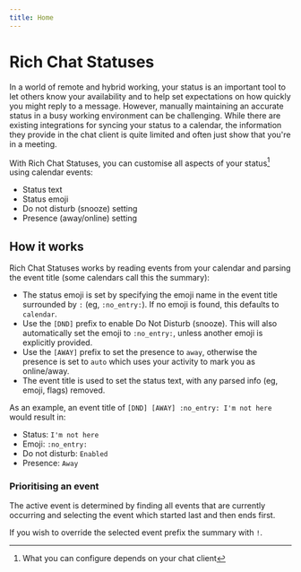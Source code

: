 ```yaml
---
title: Home
---
```


# Rich Chat Statuses

In a world of remote and hybrid working, your status is an important tool to let others know your availability and to
help set expectations on how quickly you might reply to a message. However, manually maintaining an accurate status in a
busy working environment can be challenging. While there are existing integrations for syncing your status to a
calendar, the information they provide in the chat client is quite limited and often just show that you're in a meeting.

With Rich Chat Statuses, you can customise all aspects of your status[^1] using calendar events:

- Status text
- Status emoji
- Do not disturb (snooze) setting
- Presence (away/online) setting

## How it works

Rich Chat Statuses works by reading events from your calendar and parsing the event title (some calendars call this the
summary):

- The status emoji is set by specifying the emoji name in the event title surrounded by `:` (eg, `:no_entry:`). If no
  emoji is found, this defaults to `calendar`.
- Use the `[DND]` prefix to enable Do Not Disturb (snooze). This will also automatically set the emoji to `:no_entry:`,
  unless another emoji is explicitly provided.
- Use the `[AWAY]` prefix to set the presence to `away`, otherwise the presence is set to `auto` which uses your
  activity to mark you as online/away.
- The event title is used to set the status text, with any parsed info (eg, emoji, flags) removed.

As an example, an event title of `[DND] [AWAY] :no_entry: I'm not here` would result in:

- Status: `I'm not here`
- Emoji: `:no_entry:`
- Do not disturb: `Enabled`
- Presence: `Away`

### Prioritising an event

The active event is determined by finding all events that are currently occurring and selecting the event which started
last and then ends first.

If you wish to override the selected event prefix the summary with `!`.

[^1]: What you can configure depends on your chat client
